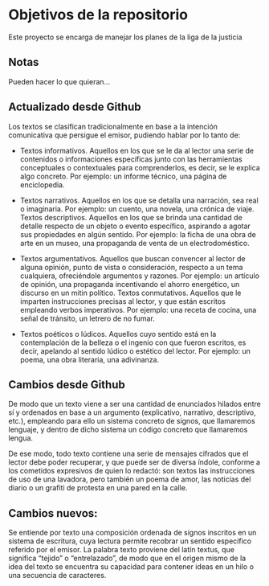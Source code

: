 # Objetivos de la repositorio

Este proyecto se encarga de manejar los planes de la liga de la justicia


## Notas
Pueden hacer lo que quieran...

## Actualizado desde Github
Los textos se clasifican tradicionalmente en base a la intención comunicativa que persigue el emisor, pudiendo hablar por lo tanto de:

- Textos informativos. Aquellos en los que se le da al lector una serie de contenidos o informaciones específicas junto con las herramientas conceptuales o contextuales para comprenderlos, es decir, se le explica algo concreto. Por ejemplo: un informe técnico, una página de enciclopedia.

- Textos narrativos. Aquellos en los que se detalla una narración, sea real o imaginaria. Por ejemplo: un cuento, una novela, una crónica de viaje.
Textos descriptivos. Aquellos en los que se brinda una cantidad de detalle respecto de un objeto o evento específico, aspirando a agotar sus propiedades en algún sentido. Por ejemplo: la ficha de una obra de arte en un museo, una propaganda de venta de un electrodoméstico.

- Textos argumentativos. Aquellos que buscan convencer al lector de alguna opinión, punto de vista o consideración, respecto a un tema cualquiera, ofreciéndole argumentos y razones. Por ejemplo: un artículo de opinión, una propaganda incentivando el ahorro energético, un discurso en un mitin político.
Textos conmutativos. Aquellos que le imparten instrucciones precisas al lector, y que están escritos empleando verbos imperativos. Por ejemplo: una receta de cocina, una señal de tránsito, un letrero de no fumar.

- Textos poéticos o lúdicos. Aquellos cuyo sentido está en la contemplación de la belleza o el ingenio con que fueron escritos, es decir, apelando al sentido lúdico o estético del lector. Por ejemplo: un poema, una obra literaria, una adivinanza.

## Cambios desde Github
De modo que un texto viene a ser una cantidad de enunciados hilados entre sí y ordenados en base a un argumento (explicativo, narrativo, descriptivo, etc.), empleando para ello un sistema concreto de signos, que llamaremos lenguaje, y dentro de dicho sistema un código concreto que llamaremos lengua.

De ese modo, todo texto contiene una serie de mensajes cifrados que el lector debe poder recuperar, y que puede ser de diversa índole, conforme a los cometidos expresivos de quien lo redactó: son textos las instrucciones de uso de una lavadora, pero también un poema de amor, las noticias del diario o un grafiti de protesta en una pared en la calle.

## Cambios nuevos:

Se entiende por texto una composición ordenada de signos inscritos en un sistema de escritura, cuya lectura permite recobrar un sentido específico referido por el emisor. La palabra texto proviene del latín textus, que significa “tejido” o “entrelazado”, de modo que en el origen mismo de la idea del texto se encuentra su capacidad para contener ideas en un hilo o una secuencia de caracteres.


